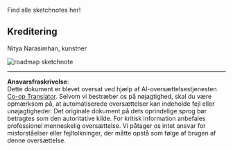 <!--
CO_OP_TRANSLATOR_METADATA:
{
  "original_hash": "3a848466cb63aff1a93411affb152c2a",
  "translation_date": "2025-08-26T21:48:55+00:00",
  "source_file": "sketchnotes/README.md",
  "language_code": "da"
}
-->
Find alle sketchnotes her!

## Kreditering

Nitya Narasimhan, kunstner

![roadmap sketchnote](../../../translated_images/00-Roadmap.4905d6567dff47532b9bfb8e0b8980fc6b0b1292eebb24181c1a9753b33bc0f5.da.png)

---

**Ansvarsfraskrivelse**:  
Dette dokument er blevet oversat ved hjælp af AI-oversættelsestjenesten [Co-op Translator](https://github.com/Azure/co-op-translator). Selvom vi bestræber os på nøjagtighed, skal du være opmærksom på, at automatiserede oversættelser kan indeholde fejl eller unøjagtigheder. Det originale dokument på dets oprindelige sprog bør betragtes som den autoritative kilde. For kritisk information anbefales professionel menneskelig oversættelse. Vi påtager os intet ansvar for misforståelser eller fejltolkninger, der måtte opstå som følge af brugen af denne oversættelse.